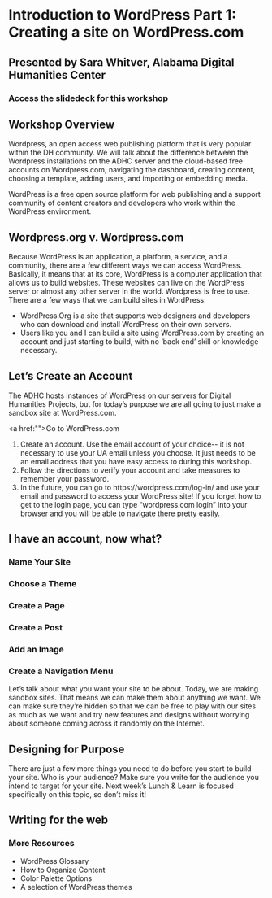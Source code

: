
<h1>Introduction to WordPress Part 1: Creating a site on WordPress.com</h1>
<h2>Presented by Sara Whitver, Alabama Digital Humanities Center</h2>
<h3><a href:"">Access the slidedeck for this workshop</a></h3>

<h2>Workshop Overview</h2>
Wordpress, an open access web publishing platform that is very popular within the DH community. We will talk about the difference between the Wordpress installations on the ADHC server and the cloud-based free accounts on Wordpress.com, navigating the dashboard, creating content, choosing a template, adding users, and importing or embedding media.

<p>WordPress is a free open source platform for web publishing and a support community of content creators and developers who work within the WordPress environment.</p>  
<h2>Wordpress.org v. Wordpress.com</h2>

<p>Because WordPress is an application, a platform, a service, and a community, there are a few different ways we can access WordPress. Basically, it means that at its core, WordPress is a computer application that allows us to build websites. These websites can live on the WordPress server or almost any other server in the world. Wordpress is free to use. There are a few ways that we can build sites in WordPress:
<ul>
  <li>WordPress.Org is a site that supports web designers and developers who can download and install WordPress on their own servers. </li>
  <li>Users like you and I can build a site using WordPress.com by creating an account and just starting to build, with no ‘back end’ skill or knowledge necessary.</li>
</ul>
  
<h2>Let’s Create an Account</h2>
  
The ADHC hosts instances of WordPress on our servers for Digital Humanities Projects, but for today’s purpose we are all going to just make a sandbox site at WordPress.com.

<a href:"">Go to WordPress.com</a>
<ol>
  <li>Create an account. Use the email account of your choice-- it is not necessary to use your UA email unless you choose. It just needs to be an email address that you have easy access to during this workshop.</li>
  <li>Follow the directions to verify your account and take measures to remember your password.</li>
  <li>In the future, you can go to https://wordpress.com/log-in/ and use your email and password to access your WordPress site! If you forget how to get to the login page, you can type “wordpress.com login” into your browser and you will be able to navigate there pretty easily.</li>
</ol>

<h2>I have an account, now what?</h2>
<h3>Name Your Site</h3>

<h3>Choose a Theme</h3>

<h3>Create a Page</h3>

<h3>Create a Post</h3>

<h3>Add an Image</h3>

<h3>Create a Navigation Menu</h3>

Let’s talk about what you want your site to be about. Today, we are making sandbox sites. That means we can make them about anything we want. We can make sure they’re hidden so that we can be free to play with our sites as much as we want and try new features and designs without worrying about someone coming across it randomly on the Internet. 

<H2>Designing for Purpose</H2>

There are just a few more things you need to do before you start to build your site. 
Who is your audience? Make sure you write for the audience you intend to target for your site. Next week’s Lunch & Learn is focused specifically on this topic, so don’t miss it!

<h2>Writing for the web</h2>


<h3>More Resources</h3>
<ul>
  <li>WordPress Glossary</li>
   <li>How to Organize Content</li>
   <li>Color Palette Options</li>
   <li>A selection of WordPress themes</li>
</ul>















